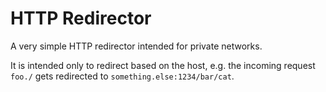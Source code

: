 # HTTP Redirector

A very simple HTTP redirector intended for private networks.

It is intended only to redirect based on the host, e.g. the incoming request `foo./` gets redirected to `something.else:1234/bar/cat`.
